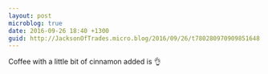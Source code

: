```yaml
---
layout: post
microblog: true
date: 2016-09-26 18:40 +1300
guid: http://JacksonOfTrades.micro.blog/2016/09/26/t780280970909851648.html
---
```

Coffee with a little bit of cinnamon added is 👌
